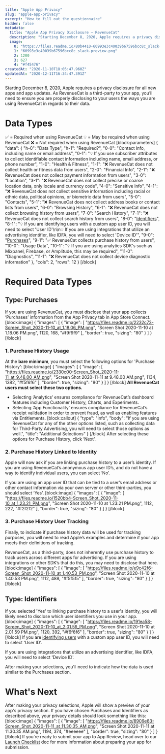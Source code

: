 ```yaml
---
title: "Apple App Privacy"
slug: "apple-app-privacy"
excerpt: "How to fill out the questionnaire"
hidden: false
metadata: 
  title: "Apple App Privacy Disclosure – RevenueCat"
  description: "Starting December 8, 2020, Apple requires a privacy disclosure for all new apps and app updates. As RevenueCat is a third-party to your app, you’ll need to ensure you are properly disclosing to your users the ways you are using RevenueCat in regards to their data."
  image: 
    0: "https://files.readme.io/80b4410-60993e3c40039b67596bcc8c_slack-preview.png"
    1: "60993e3c40039b67596bcc8c_slack-preview.png"
    2: 1200
    3: 627
    4: "#f45476"
createdAt: "2020-11-10T18:05:47.960Z"
updatedAt: "2020-12-11T16:34:47.391Z"
---
```

Starting December 8, 2020, Apple requires a privacy disclosure for all new apps and app updates. As RevenueCat is a third-party to your app, you’ll need to ensure you are properly disclosing to your users the ways you are using RevenueCat in regards to their data.

# Data Types

✅ = Required when using RevenueCat
💡 = May be required when using RevenueCat
❌ = Not required when using RevenueCat
[block:parameters]
{
  "data": {
    "h-0": "Data Type",
    "h-1": "Required?",
    "0-0": "Contact Info, including name or email address",
    "0-1": "💡 If you use subscriber attributes to collect identifiable contact information including name, email address, or phone number",
    "1-0": "Health & Fitness",
    "1-1": "❌ RevenueCat does not collect health or fitness data from users",
    "2-0": "Financial Info",
    "2-1": "❌ RevenueCat does not collect payment information from users",
    "3-0": "Location",
    "3-1": "❌ RevenueCat does not collect precise or coarse location data, only locale and currency code",
    "4-0": "Sensitive Info",
    "4-1": "❌ RevenueCat does not collect sensitive information including racial or ethnic data, political opinions, or biometric data from users",
    "5-0": "Contacts",
    "5-1": "❌ RevenueCat does not collect address books or contact lists from users",
    "6-0": "Browsing History",
    "6-1": "❌ RevenueCat does not collect browsing history from users",
    "7-0": "Search History",
    "7-1": "❌ RevenueCat does not collect search history from users",
    "8-0": "[Identifiers](https://docs.revenuecat.com/docs/apple-app-privacy#type-identifiers)",
    "8-1": "💡 If you are identifying users with a custom app user ID, you will need to select 'User ID'\n\n💡 If you are using integrations that utilize an advertising identifier, like IDFA, you will need to select 'Device ID'",
    "9-0": "[Purchases](https://docs.revenuecat.com/docs/apple-app-privacy#type-purchases)",
    "9-1": "✅ RevenueCat collects purchase history from users",
    "10-0": "Usage Data",
    "10-1": "💡 If you are using analytics SDK's such as Mixpanel, Firebase, or Amplitude, this may be required",
    "11-0": "Diagnostics",
    "11-1": "❌ RevenueCat does not collect device diagnostic information"
  },
  "cols": 2,
  "rows": 12
}
[/block]
# Required Data Types

## Type: Purchases

If you are using RevenueCat, you must disclose that your app collects ‘Purchases’ information from the App Privacy tab in App Store Connect.
[block:image]
{
  "images": [
    {
      "image": [
        "https://files.readme.io/2232c73-Screen_Shot_2020-11-10_at_1.18.06_PM.png",
        "Screen Shot 2020-11-10 at 1.18.06 PM.png",
        1120,
        168,
        "#f9f9f9"
      ],
      "border": true,
      "sizing": "80"
    }
  ]
}
[/block]
### 1. Purchase History Usage

At the **bare minimum**, you must select the following options for 'Purchase History':
[block:image]
{
  "images": [
    {
      "image": [
        "https://files.readme.io/2330c00-Screen_Shot_2020-11-11_at_9.48.00_AM.png",
        "Screen Shot 2020-11-11 at 9.48.00 AM.png",
        1134,
        1382,
        "#f5f6f6"
      ],
      "border": true,
      "sizing": "80"
    }
  ]
}
[/block]
**All RevenueCat users must select these two options.**

- Selecting ‘Analytics’ ensures compliance for RevenueCat’s dashboard features including Customer History, Charts, and Experiments.
- Selecting ‘App Functionality’ ensures compliance for RevenueCat’s receipt validation in order to prevent fraud, as well as enabling features via Entitlements.
[block:callout]
{
  "type": "info",
  "body": "If you are using RevenueCat for any of the other options listed, such as collecting data for Third-Party Advertising, you will need to select those options as well.",
  "title": "Additional Selections"
}
[/block]
After selecting these options for Purchase History, click ‘Next’.

### 2. Purchase History Linked to Identity

Apple will now ask if you are linking purchase history to a user’s identity. If you are using RevenueCat’s anonymous app user ID’s, and do not have a way to identify individual users, you can select ‘No’.

If you are using an app user ID that can be tied to a user’s email address or other contact information via your own server or other third-parties, you should select ‘Yes’.
[block:image]
{
  "images": [
    {
      "image": [
        "https://files.readme.io/1520bb4-Screen_Shot_2020-11-10_at_1.23.21_PM.png",
        "Screen Shot 2020-11-10 at 1.23.21 PM.png",
        1112,
        222,
        "#f2f2f2"
      ],
      "border": true,
      "sizing": "80"
    }
  ]
}
[/block]
### 3. Purchase History User Tracking

Finally, to indicate if purchase history data will be used for tracking purposes, you will need to read Apple’s examples and determine if your app meets their definitions of tracking. 

RevenueCat, as a third-party, does not inherently use purchase history to track users across different apps for advertising. If you are using integrations or other SDK’s that do this, you may need to disclose that here.
[block:image]
{
  "images": [
    {
      "image": [
        "https://files.readme.io/e9c42f6-Screen_Shot_2020-11-10_at_1.40.53_PM.png",
        "Screen Shot 2020-11-10 at 1.40.53 PM.png",
        1112,
        488,
        "#f5f5f5"
      ],
      "border": true,
      "sizing": "80"
    }
  ]
}
[/block]
## Type: Identifiers

If you selected 'Yes' to linking purchase history to a user's identity, you will likely need to disclose which user identifiers you use in your app.
[block:image]
{
  "images": [
    {
      "image": [
        "https://files.readme.io/191ea58-Screen_Shot_2020-11-10_at_2.01.59_PM.png",
        "Screen Shot 2020-11-10 at 2.01.59 PM.png",
        1120,
        392,
        "#f6f6f6"
      ],
      "border": true,
      "sizing": "80"
    }
  ]
}
[/block]
If you are [identifying users](https://docs.revenuecat.com/docs/user-ids) with a custom app user ID, you will need to select 'User ID'.

If you are using integrations that utilize an advertising identifier, like IDFA, you will need to select 'Device ID'.

After making your selections, you'll need to indicate how the data is used similar to the Purchases section.

# What's Next

After making your privacy selections, Apple will show a preview of your app's privacy section. If you have chosen Purchases and Identifiers as described above, your privacy details should look something like this:
[block:image]
{
  "images": [
    {
      "image": [
        "https://files.readme.io/8906e83-Screen_Shot_2020-11-11_at_11.30.35_AM.png",
        "Screen Shot 2020-11-11 at 11.30.35 AM.png",
        1194,
        374,
        "#eeeeee"
      ],
      "border": true,
      "sizing": "80"
    }
  ]
}
[/block]
If you're ready to submit your app to App Review,  head over to our [Launch Checklist](https://docs.revenuecat.com/docs/launch-checklist) doc for more information about preparing your app for submission.